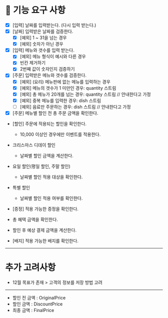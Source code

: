 # 🚀 기능 요구 사항
- [x] [입력] 날짜를 입력받는다. (다시 입력 받는다.)
- [x] [날짜] 입력받은 날짜를 검증한다.
   - [x] [예외] 1 ~ 31을 넘는 경우
   - [x] [예외] 숫자가 아닌 경우

- [x] [입력] 메뉴와 갯수를 입력 받는다.
   - [x] [예외] 메뉴 형식이 예시와 다른 경우
   - [x] 빈칸 제거하기
   - [x] 2번째 값이 숫자인지 검증하기

- [x] [주문] 입력받은 메뉴와 갯수를 검증한다.
   - [x] [예외] (요리) 메뉴판에 없는 메뉴를 입력하는 경우
   - [x] [예외] 메뉴의 갯수가 1 미만인 경우: quantity 스트림
   - [x] [예외] 총 메뉴가 20개를 넘는 경우: quantity 스트림 // 안내한다고 가정
   - [x] [예외] 중복 메뉴를 입력한 경우: dish 스트림
   - [ ] [예외] 음료만 주문하는 경우: dish 스트림 // 안내한다고 가정

- [x] [주문] 메뉴별 할인 전 총 주문 금액을 확인한다.

- [할인] 주문에 적용되는 할인을 확인한다.
   - 10,000 이상인 경우에만 이벤트를 적용한다.
- 크리스마스 디데이 할인
   - 날짜별 할인 금액을 계산한다.
- 요일 할인(평일 할인, 주말 할인)
   - 날짜별 할인 적용 대상을 확인한다.
- 특별 할인
   - 날짜별 할인 적용 여부를 확인한다.

- [증정] 적용 가능한 증정을 확인한다.

- 총 혜택 금액을 확인한다.
- 할인 후 예상 결제 금액을 계산한다.

- [배지] 적용 가능한 배지를 확인한다.

* * *
# 추가 고려사항
- 12월 목표가 존재 > 고객의 정보를 저장 방법 고려

* * *
- 할인 전 금액 : OriginalPrice
- 할인 금액 : DiscountPrice
- 최종 금액 : FinalPrice